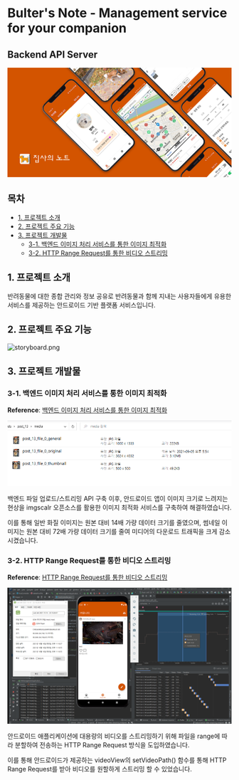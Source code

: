 # Bulter's Note - Management service for your companion
## Backend API Server

![landing.png](./images/landing.png)

## 목차

- [1. 프로젝트 소개](#1-프로젝트-소개)
- [2. 프로젝트 주요 기능](#2-프로젝트-주요-기능)
- [3. 프로젝트 개발물](#3-프로젝트-개발물)
  * [3-1. 백엔드 이미지 처리 서비스를 통한 이미지 최적화](#3-1-백엔드-이미지-처리-서비스를-통한-이미지-최적화)
  * [3-2. HTTP Range Request를 통한 비디오 스트리밍](#3-2-http-range-request를-통한-비디오-스트리밍)

## 1. 프로젝트 소개

반려동물에 대한 종합 관리와 정보 공유로 반려동물과 함께 지내는 사용자들에게 유용한 서비스를 제공하는 안드로이드 기반 플랫폼 서비스입니다.

## 2. 프로젝트 주요 기능

![storyboard.png](./images/storyboard.png)

## 3. 프로젝트 개발물

### 3-1. 백엔드 이미지 처리 서비스를 통한 이미지 최적화

**Reference**: [백엔드 이미지 처리 서비스를 통한 이미지 최적화](https://bit.ly/3DoKhDy)

![image_optimization.jpg](./images/image_optimization.png)

백엔드 파일 업로드/스트리밍 API 구축 이후, 안드로이드 앱이 이미지 크기로 느려지는 현상을 imgscalr 오픈소스를 활용한 이미지 최적화 서비스를 구축하여 해결하였습니다.

이를 통해 일반 화질 이미지는 원본 대비 14배 가량 데이터 크기를 줄였으며, 썸네일 이미지는 원본 대비 72배 가량 데이터 크기를 줄여 미디어의 다운로드 트래픽을 크게 감소시켰습니다.

### 3-2. HTTP Range Request를 통한 비디오 스트리밍

**Reference**: [HTTP Range Request를 통한 비디오 스트리밍](https://bit.ly/3sMXykd)

![http_range_request.png](./images/http_range_request.png)

안드로이드 애플리케이션에 대용량의 비디오를 스트리밍하기 위해 파일을 range에 따라 분할하여 전송하는 HTTP Range Request 방식을 도입하였습니다.

이를 통해 안드로이드가 제공하는 videoView의 setVideoPath() 함수를 통해 HTTP Range Request를 받아 비디오를 원할하게 스트리밍 할 수 있었습니다.
